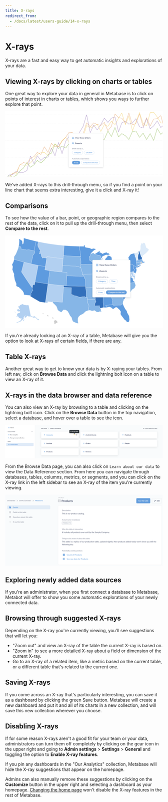 ```yaml
---
title: X-rays
redirect_from:
  - /docs/latest/users-guide/14-x-rays
---
```


# X-rays

X-rays are a fast and easy way to get automatic insights and explorations of your data.

## Viewing X-rays by clicking on charts or tables

One great way to explore your data in general in Metabase is to click on points of interest in charts or tables, which shows you ways to further explore that point.

![X-ray action in drill-through menu](./images/drill-through.png)

We've added X-rays to this drill-through menu, so if you find a point on your line chart that seems extra interesting, give it a click and X-ray it!

## Comparisons

To see how the value of a bar, point, or geographic region compares to the rest of the data, click on it to pull up the drill-through menu, then select **Compare to the rest**.

![Compare menu](./images/x-ray-compare-popover.png)

If you're already looking at an X-ray of a table, Metabase will give you the option to look at X-rays of certain fields, if there are any.

## Table X-rays

Another great way to get to know your data is by X-raying your tables. From left nav, click on **Browse Data** and click the lightning bolt icon on a table to view an X-ray of it.

## X-rays in the data browser and data reference

You can also view an X-ray by browsing to a table and clicking on the lightning bolt icon. Click on the **Browse Data** button in the top navigation, select a database, and hover over a table to see the icon.

![Browse data X-ray](./images/browse-data-x-ray.png)

From the Browse Data page, you can also click on `Learn about our data` to view the Data Reference section. From here you can navigate through databases, tables, columns, metrics, or segments, and you can click on the X-ray link in the left sidebar to see an X-ray of the item you're currently viewing.

![Data Reference X-ray](./images/data-reference.png)

## Exploring newly added data sources

If you're an administrator, when you first connect a database to Metabase, Metabot will offer to show you some automatic explorations of your newly connected data.

## Browsing through suggested X-rays

Depending on the X-ray you're currently viewing, you'll see suggestions that will let you:

- "Zoom out" and view an X-ray of the table the current X-ray is based on.
- "Zoom in" to see a more detailed X-ray about a field or dimension of the current X-ray.
- Go to an X-ray of a related item, like a metric based on the current table, or a different table that's related to the current one.

## Saving X-rays

If you come across an X-ray that's particularly interesting, you can save it as a dashboard by clicking the green Save button. Metabase will create a new dashboard and put it and all of its charts in a new collection, and will save this new collection wherever you choose.

## Disabling X-rays

If for some reason X-rays aren't a good fit for your team or your data, administrators can turn them off completely by clicking on the gear icon in the upper right and going to **Admin settings** > **Settings** > **General** and toggling the option to **Enable X-ray features**.

If you pin any dashboards in the "Our Analytics" collection, Metabase will hide the X-ray suggestions that appear on the homepage.

Admins can also manually remove these suggestions by clicking on the **Customize** button in the upper right and selecting a dashboard as your homepage. [Changing the home page](../configuring-metabase/settings.md#custom-homepage) won't disable the X-ray features in the rest of Metabase.
